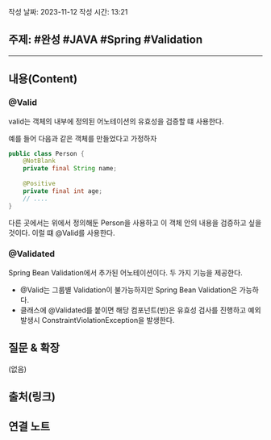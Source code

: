 작성 날짜: 2023-11-12
작성 시간: 13:21

## 주제: #완성  #JAVA #Spring #Validation 

----
## 내용(Content)
### @Valid
valid는 객체의 내부에 정의된 어노테이션의 유효성을 검증할 떄 사용한다.

예를 들어 다음과 같은 객체를 만들었다고 가정하자

```java
public class Person {
	@NotBlank
	private final String name;
	
	@Positive
	private final int age;
	// ....
}
```

다른 곳에서는 위에서 정의해둔 Person을 사용하고 이 객체 안의 내용을 검증하고 싶을 것이다. 이럴 떄 @Valid를 사용한다.


### @Validated

Spring Bean Validation에서 추가된 어노테이션이다. 두 가지 기능을 제공한다.

- @Valid는 그룹별 Validation이 불가능하지만 Spring Bean Validation은 가능하다.
- 클래스에 @Validated를 붙이면 해당 컴포넌트(빈)은 유효성 검사를 진행하고 예외 발생시 ConstraintViolationException을 발생한다.



## 질문 & 확장

(없음)

## 출처(링크)


## 연결 노트










